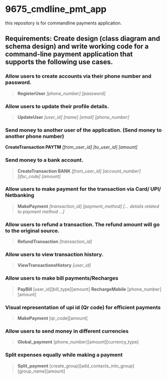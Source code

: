 # 9675_cmdline_pmt_app

this repository is for commandline payments application.
## Requirements: Create design (class diagram and schema design) and write working code for a command-line payment application that supports the following use cases.

### Allow users to create accounts via their phone number and password.
>**RegisterUser** _[phone_number] [password]_

### Allow users to update their profile details.
>**UpdateUser** _[user_id] [name] [email] [phone_number]_

### Send money to another user of the application. (Send money to another phone number)
**CreateTransaction PAYTM** _[from_user_id] [to_user_id] [amount]_

### Send money to a bank account.
>**CreateTransaction BANK** _[from_user_id] [account_number] [ifsc_code] [amount]_

### Allow users to make payment for the transaction via Card/ UPI/ Netbanking
>**MakePayment** _[transaction_id] [payment_method] [... details related to payment method ...]_

### Allow users to refund a transaction. The refund amount will go to the original source.
>**RefundTransaction** _[transaction_id]_

### Allow users to view transaction history.
>**ViewTransactionsHistory** _[user_id]_

### Allow users to make bill payments/Recharges
>**PayBill** [user_id][bill_type][amount]
>**RechargeMobile** [phone_number][amount]

### Visual representation of upi id (Qr code) for efficient payments
>**MakePayment** [qr_code][amount]

### Allow users to send money in different currencies
>**Global_payment** [phone_number][amount][currency_type]

### Split expenses equally while making a payment
>**Split_payment** [create_group][add_contacts_into_group][group_name][amount]